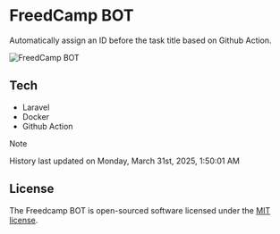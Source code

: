 # FreedCamp BOT

Automatically assign an ID before the task title based on Github Action.

![FreedCamp BOT](https://repository-images.githubusercontent.com/737932867/7d34798b-2680-471c-b089-a78a718d3d6a)

## Tech

- Laravel
- Docker
- Github Action

> [!NOTE]  
> History last updated on Monday, March 31st, 2025, 1:50:01 AM

## License

The Freedcamp BOT is open-sourced software licensed under the [MIT license](https://opensource.org/licenses/MIT).
